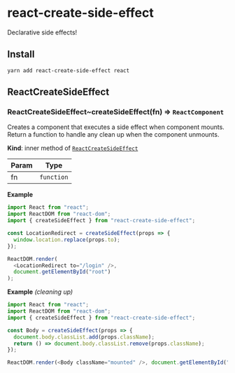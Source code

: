 <!-- Generated from README.hbs using jsdoc2md -->

# react-create-side-effect

Declarative side effects!

## Install

```
yarn add react-create-side-effect react
```

<a name="module_ReactCreateSideEffect"></a>

## ReactCreateSideEffect

<a name="module_ReactCreateSideEffect..createSideEffect"></a>

### ReactCreateSideEffect~createSideEffect(fn) ⇒ <code>ReactComponent</code>

Creates a component that executes a side effect when component mounts. Return a function to handle any clean up when the component unmounts.

**Kind**: inner method of [<code>ReactCreateSideEffect</code>](#module_ReactCreateSideEffect)

| Param | Type                  |
| ----- | --------------------- |
| fn    | <code>function</code> |

**Example**

```js
import React from "react";
import ReactDOM from "react-dom";
import { createSideEffect } from "react-create-side-effect";

const LocationRedirect = createSideEffect(props => {
  window.location.replace(props.to);
});

ReactDOM.render(
  <LocationRedirect to="/login" />,
  document.getElementById("root")
);
```

**Example** _(cleaning up)_

```js
import React from "react";
import ReactDOM from "react-dom";
import { createSideEffect } from "react-create-side-effect";

const Body = createSideEffect(props => {
  document.body.classList.add(props.className);
  return () => document.body.classList.remove(props.className);
});

ReactDOM.render(<Body className="mounted" />, document.getElementById("root"));
```
